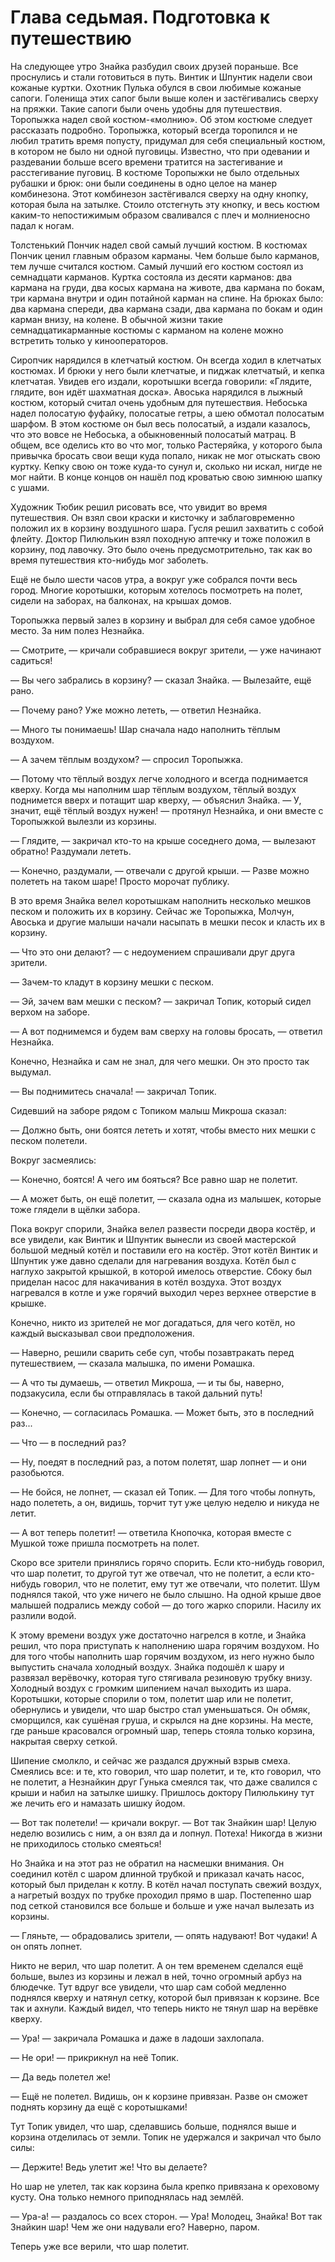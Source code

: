 # Глава седьмая. Подготовка к путешествию

На следующее утро Знайка разбудил своих друзей пораньше. Все проснулись и стали готовиться в путь. Винтик и Шпунтик надели свои кожаные куртки. Охотник Пулька обулся в свои любимые кожаные сапоги. Голенища этих сапог были выше колен и застёгивались сверху на пряжки. Такие сапоги были очень удобны для путешествия. Торопыжка надел свой костюм-«молнию». Об этом костюме следует рассказать подробно. Торопыжка, который всегда торопился и не любил тратить время попусту, придумал для себя специальный костюм, в котором не было ни одной пуговицы. Известно, что при одевании и раздевании больше всего времени тратится на застегивание и расстегивание пуговиц. В костюме Торопыжки не было отдельных рубашки и брюк: они были соединены в одно целое на манер комбинезона. Этот комбинезон застёгивался сверху на одну кнопку, которая была на затылке. Стоило отстегнуть эту кнопку, и весь костюм каким-то непостижимым образом сваливался с плеч и молниеносно падал к ногам.

Толстенький Пончик надел свой самый лучший костюм. В костюмах Пончик ценил главным образом карманы. Чем больше было карманов, тем лучше считался костюм. Самый лучший его костюм состоял из семнадцати карманов. Куртка состояла из десяти карманов: два кармана на груди, два косых кармана на животе, два кармана по бокам, три кармана внутри и один потайной карман на спине. На брюках было: два кармана спереди, два кармана сзади, два кармана по бокам и один карман внизу, на колене. В обычной жизни такие семнадцатикарманные костюмы с карманом на колене можно встретить только у кинооператоров.

Сиропчик нарядился в клетчатый костюм. Он всегда ходил в клетчатых костюмах. И брюки у него были клетчатые, и пиджак клетчатый, и кепка клетчатая. Увидев его издали, коротышки всегда говорили: «Глядите, глядите, вон идёт шахматная доска». Авоська нарядился в лыжный костюм, который считал очень удобным для путешествия. Небоська надел полосатую фуфайку, полосатые гетры, а шею обмотал полосатым шарфом. В этом костюме он был весь полосатый, а издали казалось, что это вовсе не Небоська, а обыкновенный полосатый матрац. В общем, все оделись кто во что мог, только Растеряйка, у которого была привычка бросать свои вещи куда попало, никак не мог отыскать свою куртку. Кепку свою он тоже куда-то сунул и, сколько ни искал, нигде не мог найти. В конце концов он нашёл под кроватью свою зимнюю шапку с ушами.

Художник Тюбик решил рисовать все, что увидит во время путешествия. Он взял свои краски и кисточку и заблаговременно положил их в корзину воздушного шара. Гусля решил захватить с собой флейту. Доктор Пилюлькин взял походную аптечку и тоже положил в корзину, под лавочку. Это было очень предусмотрительно, так как во время путешествия кто-нибудь мог заболеть.

Ещё не было шести часов утра, а вокруг уже собрался почти весь город. Многие коротышки, которым хотелось посмотреть на полет, сидели на заборах, на балконах, на крышах домов.

Торопыжка первый залез в корзину и выбрал для себя самое удобное место. За ним полез Незнайка.

— Смотрите, — кричали собравшиеся вокруг зрители, — уже начинают садиться!

— Вы чего забрались в корзину? — сказал Знайка. — Вылезайте, ещё рано.

— Почему рано? Уже можно лететь, — ответил Незнайка.

— Много ты понимаешь! Шар сначала надо наполнить тёплым воздухом.

— А зачем тёплым воздухом? — спросил Торопыжка.

— Потому что тёплый воздух легче холодного и всегда поднимается кверху. Когда мы наполним шар тёплым воздухом, тёплый воздух поднимется вверх и потащит шар кверху, — объяснил Знайка. — У, значит, ещё тёплый воздух нужен! — протянул Незнайка, и они вместе с Торопыжкой вылезли из корзины.

— Глядите, — закричал кто-то на крыше соседнего дома, — вылезают обратно! Раздумали лететь.

— Конечно, раздумали, — отвечали с другой крыши. — Разве можно полететь на таком шаре! Просто морочат публику.

В это время Знайка велел коротышкам наполнить несколько мешков песком и положить их в корзину. Сейчас же Торопыжка, Молчун, Авоська и другие малыши начали насыпать в мешки песок и класть их в корзину.

— Что это они делают? — с недоумением спрашивали друг друга зрители.

— Зачем-то кладут в корзину мешки с песком.

— Эй, зачем вам мешки с песком? — закричал Топик, который сидел верхом на заборе.

— А вот поднимемся и будем вам сверху на головы бросать, — ответил Незнайка.

Конечно, Незнайка и сам не знал, для чего мешки. Он это просто так выдумал.

— Вы поднимитесь сначала! — закричал Топик.

Сидевший на заборе рядом с Топиком малыш Микроша сказал:

— Должно быть, они боятся лететь и хотят, чтобы вместо них мешки с песком полетели.

Вокруг засмеялись:

— Конечно, боятся! А чего им бояться? Все равно шар не полетит.

— А может быть, он ещё полетит, — сказала одна из малышек, которые тоже глядели в щёлки забора.

Пока вокруг спорили, Знайка велел развести посреди двора костёр, и все увидели, как Винтик и Шпунтик вынесли из своей мастерской большой медный котёл и поставили его на костёр. Этот котёл Винтик и Шпунтик уже давно сделали для нагревания воздуха. Котёл был с наглухо закрытой крышкой, в которой имелось отверстие. Сбоку был приделан насос для накачивания в котёл воздуха. Этот воздух нагревался в котле и уже горячий выходил через верхнее отверстие в крышке.

Конечно, никто из зрителей не мог догадаться, для чего котёл, но каждый высказывал свои предположения.

— Наверно, решили сварить себе суп, чтобы позавтракать перед путешествием, — сказала малышка, по имени Ромашка.

— А что ты думаешь, — ответил Микроша, — и ты бы, наверно, подзакусила, если бы отправлялась в такой дальний путь!

— Конечно, — согласилась Ромашка. — Может быть, это в последний раз...

— Что — в последний раз?

— Ну, поедят в последний раз, а потом полетят, шар лопнет — и они разобьются.

— Не бойся, не лопнет, — сказал ей Топик. — Для того чтобы лопнуть, надо полететь, а он, видишь, торчит тут уже целую неделю и никуда не летит.

— А вот теперь полетит! — ответила Кнопочка, которая вместе с Мушкой тоже пришла посмотреть на полет.

Скоро все зрители принялись горячо спорить. Если кто-нибудь говорил, что шар полетит, то другой тут же отвечал, что не полетит, а если кто-нибудь говорил, что не полетит, ему тут же отвечали, что полетит. Шум поднялся такой, что уже ничего не было слышно. На одной крыше двое малышей подрались между собой — до того жарко спорили. Насилу их разлили водой.

К этому времени воздух уже достаточно нагрелся в котле, и Знайка решил, что пора приступать к наполнению шара горячим воздухом. Но для того чтобы наполнить шар горячим воздухом, из него нужно было выпустить сначала холодный воздух. Знайка подошёл к шару и развязал верёвочку, которая туго стягивала резиновую трубку внизу. Холодный воздух с громким шипением начал выходить из шара. Коротышки, которые спорили о том, полетит шар или не полетит, обернулись и увидели, что шар быстро стал уменьшаться. Он обмяк, сморщился, как сушёная груша, и скрылся на дне корзины. На месте, где раньше красовался огромный шар, теперь стояла только корзина, накрытая сверху сеткой.

Шипение смолкло, и сейчас же раздался дружный взрыв смеха. Смеялись все: и те, кто говорил, что шар полетит, и те, кто говорил, что не полетит, а Незнайкин друг Гунька смеялся так, что даже свалился с крыши и набил на затылке шишку. Пришлось доктору Пилюлькину тут же лечить его и намазать шишку йодом.

— Вот так полетели! — кричали вокруг. — Вот так Знайкин шар! Целую неделю возились с ним, а он взял да и лопнул. Потеха! Никогда в жизни не приходилось столько смеяться!

Но Знайка и на этот раз не обратил на насмешки внимания. Он соединил котёл с шаром длинной трубкой и приказал качать насос, который был приделан к котлу. В котёл начал поступать свежий воздух, а нагретый воздух по трубке проходил прямо в шар. Постепенно шар под сеткой становился все больше и больше и уже начал вылезать из корзины.

— Гляньте, — обрадовались зрители, — опять надувают! Вот чудаки! А он опять лопнет.

Никто не верил, что шар полетит. А он тем временем сделался ещё больше, вылез из корзины и лежал в ней, точно огромный арбуз на блюдечке. Тут вдруг все увидели, что шар сам собой медленно поднялся кверху и натянул сетку, которой был привязан к корзине. Все так и ахнули. Каждый видел, что теперь никто не тянул шар на верёвке кверху.

— Ура! — закричала Ромашка и даже в ладоши захлопала.

— Не ори! — прикрикнул на неё Топик.

— Да ведь полетел же!

— Ещё не полетел. Видишь, он к корзине привязан. Разве он сможет поднять корзину да ещё с коротышками!

Тут Топик увидел, что шар, сделавшись больше, поднялся выше и корзина отделилась от земли. Топик не удержался и закричал что было силы:

— Держите! Ведь улетит же! Что вы делаете?

Но шар не улетел, так как корзина была крепко привязана к ореховому кусту. Она только немного приподнялась над землёй.

— Ура-а! — раздалось со всех сторон. — Ура! Молодец, Знайка! Вот так Знайкин шар! Чем же они надували его? Наверно, паром.

Теперь уже все верили, что шар полетит.
